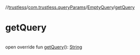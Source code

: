 //[trustless](../../../index.md)/[com.trustless.queryParams](../index.md)/[EmptyQuery](index.md)/[getQuery](get-query.md)

# getQuery

\
open override fun [getQuery](get-query.md)(): [String](https://kotlinlang.org/api/latest/jvm/stdlib/kotlin/-string/index.html)
